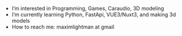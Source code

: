  - I’m interested in Programming, Games, Caraudio, 3D modeling
 - I’m currently learning Python, FastApi, VUE3/Nuxt3, and making 3d models
 - How to reach me: maximlightman at gmail

<!---
ilightman/ilightman is a ✨ special ✨ repository because its `README.md` (this file) appears on your GitHub profile.
You can click the Preview link to take a look at your changes.
--->
